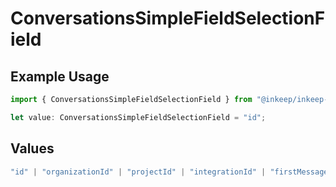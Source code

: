 # ConversationsSimpleFieldSelectionField

## Example Usage

```typescript
import { ConversationsSimpleFieldSelectionField } from "@inkeep/inkeep-analytics/models/components";

let value: ConversationsSimpleFieldSelectionField = "id";
```

## Values

```typescript
"id" | "organizationId" | "projectId" | "integrationId" | "firstMessageTime" | "userMessageCount" | "type"
```